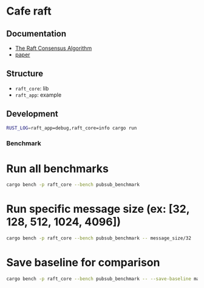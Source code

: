 # Cafe raft

## Documentation

- [The Raft Consensus Algorithm ](https://raft.github.io/)
- [paper](https://raft.github.io/raft.pdf)

## Structure
- `raft_core`: lib
- `raft_app`: example

## Development

```bash
RUST_LOG=raft_app=debug,raft_core=info cargo run
```

### Benchmark

# Run all benchmarks
```bash
cargo bench -p raft_core --bench pubsub_benchmark
```

# Run specific message size (ex: [32, 128, 512, 1024, 4096])
```bash
cargo bench -p raft_core --bench pubsub_benchmark -- message_size/32
```

# Save baseline for comparison
```bash
cargo bench -p raft_core --bench pubsub_benchmark -- --save-baseline main
```